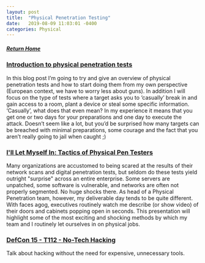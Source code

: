 ```yaml
---
layout: post
title:  "Physical Penetration Testing"
date:   2019-08-09 11:03:01 -0400
categories: Physical
---
```

##### [Return Home](https://thegetch.github.io/penetration/testing/resources/2019/08/09/Home/)

### [Introduction to physical penetration tests](https://diablohorn.com/2019/07/21/introduction-to-physical-penetration-tests/)

In this blog post I’m going to try and give an overview of physical penetration tests and how to start doing them from my own perspective (European context, we have to worry less about guns). In addition I will focus on the type of tests where a target asks you to ‘casually’ break in and gain access to a room, plant a device or steal some specific information. ‘Casually’, what does that even mean? In my experience it means that you get one or two days for your preparations and one day to execute the attack. Doesn’t seem like a lot, but you’d be surprised how many targets can be breached with minimal preparations, some courage and the fact that you aren’t really going to jail when caught ;)

### [I'll Let Myself In: Tactics of Physical Pen Testers](https://www.youtube.com/watch?v=rnmcRTnTNC8&feature=youtu.be)

Many organizations are accustomed to being scared at the results of their network scans and digital penetration tests, but seldom do these tests yield outright "surprise" across an entire enterprise. Some servers are unpatched, some software is vulnerable, and networks are often not properly segmented. No huge shocks there. As head of a Physical Penetration team, however, my deliverable day tends to be quite different. With faces agog, executives routinely watch me describe (or show video) of their doors and cabinets popping open in seconds. This presentation will highlight some of the most exciting and shocking methods by which my team and I routinely let ourselves in on physical jobs.

### [DefCon 15 - T112 - No-Tech Hacking](https://www.youtube.com/watch?v=5CWrzVJYLWw)

Talk about hacking without the need for expensive, unnecessary tools.

